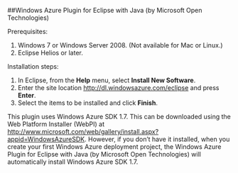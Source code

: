 ##Windows Azure Plugin for Eclipse with Java (by Microsoft Open Technologies)

Prerequisites:

1. Windows 7 or Windows Server 2008. (Not available for Mac or Linux.)
2. Eclipse Helios or later.

Installation steps:

1. In Eclipse, from the **Help** menu, select **Install New Software**.
2. Enter the site location <http://dl.windowsazure.com/eclipse> and press **Enter**.
3. Select the items to be installed and click **Finish**.

This plugin uses Windows Azure SDK 1.7. This can be downloaded using the Web Platform Installer (WebPI) at <http://www.microsoft.com/web/gallery/install.aspx?appid=WindowsAzureSDK>. However, if you don’t have it installed, when you create your first Windows Azure deployment project, the Windows Azure Plugin for Eclipse with Java (by Microsoft Open Technologies) will automatically install Windows Azure SDK 1.7. 

